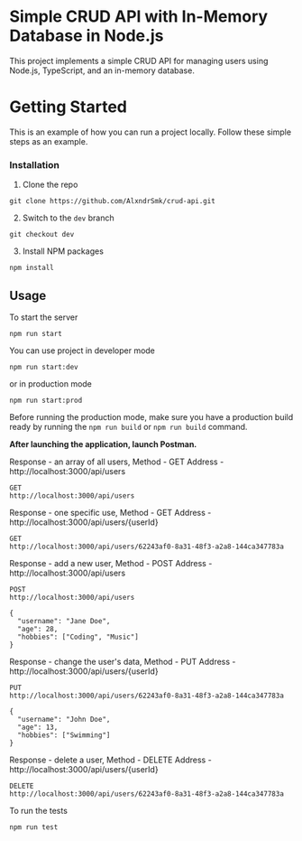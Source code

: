 # Simple CRUD API with In-Memory Database in Node.js
<!-- DESCRIPTION -->
This project implements a simple CRUD API for managing users using Node.js, TypeScript, and an in-memory database.

<!-- GETTING STARTED -->
# Getting Started

This is an example of how you can run a project locally. Follow these simple steps as an example.

### Installation

1. Clone the repo
```
git clone https://github.com/AlxndrSmk/crud-api.git
```
2. Switch to the ```dev``` branch
  ```
git checkout dev
```
3. Install NPM packages
```
npm install
```

<!-- USAGE EXAMPLES -->
## Usage


To start the server

```
npm run start
```

You can use project in developer mode

```
npm run start:dev
```

or in production mode

```
npm run start:prod
```

Before running the production mode, make sure you have a production build ready by running the `npm run build` or  `npm run build`  command.


<b>After launching the application, launch Postman.</b>

Response - an array of all users,
Method - GET
Address - http://localhost:3000/api/users

```
GET
http://localhost:3000/api/users
```
Response - one specific use,
Method - GET
Address - http://localhost:3000/api/users/{userId}

```
GET
http://localhost:3000/api/users/62243af0-8a31-48f3-a2a8-144ca347783a
```
Response - add a new user,
Method - POST
Address - http://localhost:3000/api/users

```
POST
http://localhost:3000/api/users

{
  "username": "Jane Doe",
  "age": 28,
  "hobbies": ["Coding", "Music"]
}
```

Response - change the user's data,
Method - PUT
Address - http://localhost:3000/api/users/{userId}

```
PUT
http://localhost:3000/api/users/62243af0-8a31-48f3-a2a8-144ca347783a

{
  "username": "John Doe",
  "age": 13,
  "hobbies": ["Swimming"]
}
```
Response - delete a user,
Method - DELETE
Address - http://localhost:3000/api/users/{userId}

```
DELETE
http://localhost:3000/api/users/62243af0-8a31-48f3-a2a8-144ca347783a
```

To run the tests

```
npm run test
```


